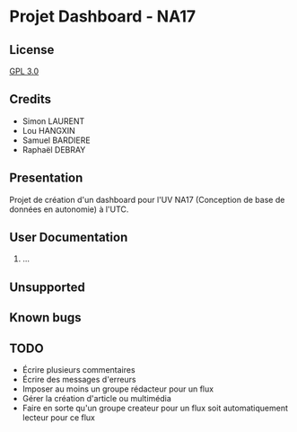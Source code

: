 # Projet Dashboard - NA17 

## License
[GPL 3.0](http://www.gnu.org/licenses/gpl-3.0.txt)
## Credits
- Simon LAURENT
- Lou HANGXIN
- Samuel BARDIERE
- Raphaël DEBRAY

## Presentation
Projet de création d'un dashboard pour l'UV NA17 (Conception de base de données en autonomie) à l'UTC.


## User Documentation
1. ...

## Unsupported


## Known bugs


## TODO
- Écrire plusieurs commentaires
- Écrire des messages d'erreurs
- Imposer au moins un groupe rédacteur pour un flux
- Gérer la création d'article ou multimédia
- Faire en sorte qu'un groupe createur pour un flux soit automatiquement lecteur pour ce flux

